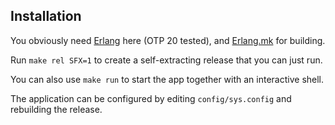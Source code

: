 ## Installation

You obviously need [Erlang] here (OTP 20 tested), and [Erlang.mk] for building.

Run `make rel SFX=1` to create a self-extracting release that you can just run.

You can also use `make run` to start the app together with an interactive shell.

The application can be configured by editing `config/sys.config` and rebuilding
the release.

[Erlang]: https://www.erlang.org/downloads
[Erlang.mk]: https://erlang.mk
